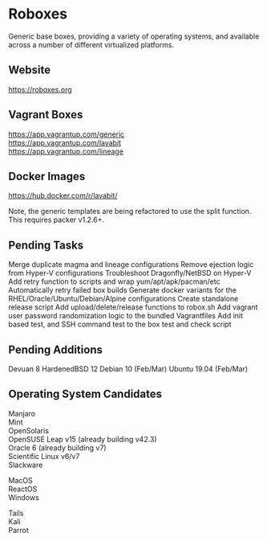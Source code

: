 
# Roboxes

Generic base boxes, providing a variety of operating systems, and available across a number of different virtualized platforms.

## Website
https://roboxes.org  

## Vagrant Boxes  
https://app.vagrantup.com/generic  
https://app.vagrantup.com/lavabit  
https://app.vagrantup.com/lineage  

## Docker Images  
https://hub.docker.com/r/lavabit/  

Note, the generic templates are being refactored to use the split function. This requires packer v1.2.6+.

## Pending Tasks

Merge duplicate magma and lineage configurations
Remove ejection logic from Hyper-V configurations
Troubleshoot Dragonfly/NetBSD on Hyper-V
Add retry function to scripts and wrap yum/apt/apk/pacman/etc
Automatically retry failed box builds
Generate docker variants for the RHEL/Oracle/Ubuntu/Debian/Alpine configurations
Create standalone release script
Add upload/delete/release functions to robox.sh
Add vagrant user password randomization logic to the bundled Vagrantfiles
Add init based test, and SSH command test to the box test and check script

## Pending Additions

Devuan 8
HardenedBSD 12
Debian 10 (Feb/Mar)
Ubuntu 19.04 (Feb/Mar)

## Operating System Candidates

Manjaro  
Mint  
OpenSolaris  
OpenSUSE Leap v15 (already building v42.3)  
Oracle 6 (already building v7)  
Scientific Linux v6/v7  
Slackware  

MacOS  
ReactOS  
Windows  

Tails  
Kali  
Parrot
